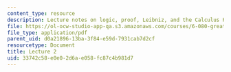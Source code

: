 ```yaml
---
content_type: resource
description: Lecture notes on logic, proof, Leibniz, and the Calculus Ratiocinator.
file: https://ol-ocw-studio-app-qa.s3.amazonaws.com/courses/6-080-great-ideas-in-theoretical-computer-science-spring-2008/33742c58e0e02d6ae058fc87c4b981d7_lec2.pdf
file_type: application/pdf
parent_uid: d0a21896-13ba-3f84-e59d-7931cab7d2cf
resourcetype: Document
title: Lecture 2
uid: 33742c58-e0e0-2d6a-e058-fc87c4b981d7
---
```

